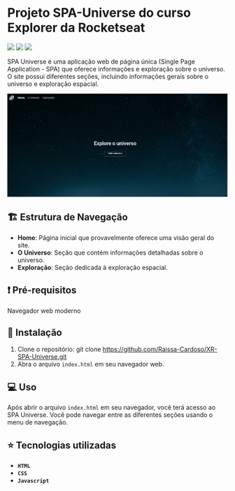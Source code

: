 # Projeto SPA-Universe do curso Explorer da Rocketseat
<p>
    <img src="http://img.shields.io/static/v1?label=LICENSE&message=MIT&color=green"/>
    <img src="http://img.shields.io/static/v1?label=VERSION&message=2.0&color=blue"/>
    <img src="http://img.shields.io/static/v1?label=STATUS&message=DEPLOY&color=orange"/>
</p>

SPA Universe é uma aplicação web de página única (Single Page Application - SPA) que oferece informações e exploração sobre o universo. O site possui diferentes seções, incluindo informações gerais sobre o universo e exploração espacial.

![Imagem do página inicial do projeto](./assets/XR-SPA-Universe.png)

## :building_construction: Estrutura de Navegação

- **Home**: Página inicial que provavelmente oferece uma visão geral do site.
- **O Universo**: Seção que contém informações detalhadas sobre o universo.
- **Exploração**: Seção dedicada à exploração espacial.


## :exclamation: Pré-requisitos

Navegador web moderno

## :hammer: Instalação

1. Clone o repositório: git clone https://github.com/Raissa-Cardoso/XR-SPA-Universe.git
2. Abra o arquivo `index.html` em seu navegador web.

## :computer: Uso

Após abrir o arquivo `index.html` em seu navegador, você terá acesso ao SPA Universe. Você pode navegar entre as diferentes seções usando o menu de navegação.

## :star: Tecnologias utilizadas

- **`HTML`**
- **`CSS`**
- **`Javascript`**
